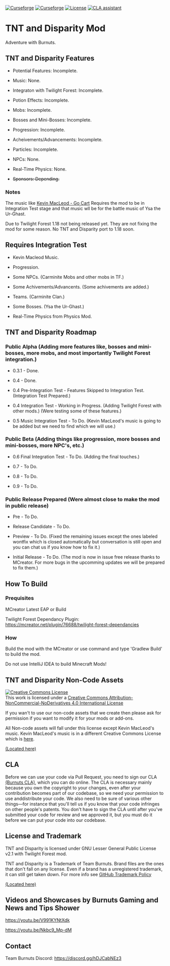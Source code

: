 [![Curseforge](http://cf.way2muchnoise.eu/full_tnt-and-disparity_downloads.svg)](https://minecraft.curseforge.com/projects/tnt-and-disparity) [![Curseforge](http://cf.way2muchnoise.eu/versions/For%20MC_tnt-and-disparity_all.svg)](https://minecraft.curseforge.com/projects/tnt-and-disparity) [![License](https://img.shields.io/badge/License-GNU-blue.svg?style=flat-square)](https://opensource.org/licenses/LGPL-2.1) [![CLA assistant](https://cla-assistant.io/readme/badge/Team-Burnuts/BurnutsPlusTNTandDisparityMod)](https://cla-assistant.io/Team-Burnuts/BurnutsPlusTNTandDisparityMod)
# TNT and Disparity Mod

Adventure with Burnuts.

## TNT and Disparity Features

- Potential Features: Incomplete.

- Music: None.

- Integraton with Twilight Forest: Incomplete.

- Potion Effects: Incomplete.

- Mobs: Incomplete.

- Bosses and Mini-Bosses: Incomplete.

- Progression: Incomplete.

- Acheivements/Advancements: Incomplete.

- Particles: Incomplete.

- NPCs: None.

- Real-Time Physics: None.

- ~~Sponsors: Depending.~~

### Notes

The music like [Kevin MacLeod - Go Cart](https://incompetech.com/music/royalty-free/index.html?isrc=USUAN1300006) Requires the mod to be in Integration Test stage and that music wll be for the battle music of Ysa the Ur-Ghast. 

Due to Twilight Forest 1.18 not being released yet. They are not fixing the mod for some reason. No TNT and Disparity port to 1.18 soon.

## Requires Integration Test

- Kevin Macleod Music.

- Progression.

- Some NPCs. (Carminite Mobs and other mobs in TF.)

- Some Achivements/Advancents. (Some achivements are added.)

- Teams. (Carminite Clan.)

- Some Bosses. (Ysa the Ur-Ghast.)

- Real-Time Physics from Physics Mod.

## TNT and Disparity Roadmap

### Public Alpha (Adding more features like, bosses and mini-bosses, more mobs, and most importantly Twilight Forest integration.)

- 0.3.1 - Done.

- 0.4 - Done.

- 0.4 Pre-Integration Test - Features Skipped to Integration Test. (Integration Test Prepared.)

- 0.4 Integration Test - Working in Progress. (Adding Twilight Forest with other mods.) (Were testing some of these features.)

- 0.5 Music Integration Test - To Do. (Kevin MacLeod's music is going to be added but we need to find which we will use.)

### Public Beta (Adding things like progression, more bosses and mini-bosses, more NPC's, etc.)

- 0.6 Final Integration Test - To Do. (Adding the final touches.)

- 0.7 - To Do.

- 0.8 - To Do.

- 0.9  - To Do.

### Public Release Prepared (Were almost close to make the mod in public release)

- Pre - To Do.

- Release Candidate - To Do.

- Preview - To Do. (Fixed the remaining issues except the ones labeled wontfix which is closed automatically but conversation is still open and you can chat us if you know how to fix it.)

- Initial Release - To Do. (The mod is now in issue free release thanks to MCreator. For more bugs in the upcomming updates we will be prepared to fix them.)

## How To Build

### Prequisites

MCreator Latest EAP or Build

Twilight Forest Dependancy Plugin: https://mcreator.net/plugin/76688/twilight-forest-dependancies

### How

Build the mod with the MCreator or use command and type 'Gradlew Build' to build the mod.

Do not use IntelliJ IDEA to build Minecraft Mods!

## TNT and Disparity Non-Code Assets
<a rel="license" href="http://creativecommons.org/licenses/by-nc-nd/4.0/"><img alt="Creative Commons License" style="border-width:0" src="https://i.creativecommons.org/l/by-nc-nd/4.0/88x31.png" /></a><br />This work is licensed under a <a rel="license" href="http://creativecommons.org/licenses/by-nc-nd/4.0/">Creative Commons Attribution-NonCommercial-NoDerivatives 4.0 International License</a>

If you wan't to use our non-code assets that we create then please ask for permission if you want to modify it for your mods or add-ons.

All Non-code assets will fall under this license except Kevin MacLeod's music. Kevin MacLeod's music is in a different Creative Commons License which is [here](https://creativecommons.org/licenses/by/3.0/).

[(Located here)](src/main/resources/assets)

## CLA

Before we can use your code via Pull Request, you need to sign our CLA [(Burnuts CLA)](https://cla-assistant.io/Team-Burnuts/BurnutsPlusTNTandDisparityMod), which you can do online. The CLA is necessary mainly because you own the copyright to your changes, even after your contribution becomes part of our codebase, so we need your permission to use anddistribute your code. We also need to be sure of various other things—for instance that you'll tell us if you know that your code infringes on other people's patents. You don't have to sign the CLA until after you've submitted your code for review and we approved it, but you must do it before we can put your code into our codebase.

## License and Trademark

TNT and Disparity is licensed under GNU Lesser General Public License v2.1 with Twilight Forest mod.

TNT and Disparity is a Trademark of Team Burnuts. Brand files are the ones that don't fall on any license. Even if a brand has a unregistered trademark, it can still get taken down. For more info see [GitHub Trademark Policy](https://docs.github.com/en/github/site-policy/github-trademark-policy)

[(Located here)](brands)

## Videos and Showcases by Burnuts Gaming and News and Tips Shower

https://youtu.be/V991KYNtXdk

https://youtu.be/Nkbc9_Mp-dM

## Contact

Team Burnuts Discord: https://discord.gg/hDJCabNEz3
